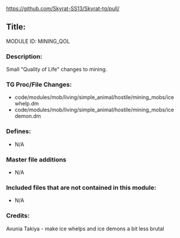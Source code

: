 https://github.com/Skyrat-SS13/Skyrat-tg/pull/<!--PR Number-->

## Title: <!--Title of your addition-->

MODULE ID: MINING_QOL

### Description:

Small "Quality of Life" changes to mining.

### TG Proc/File Changes:

- code/modules/mob/living/simple_animal/hostile/mining_mobs/ice whelp.dm
- code/modules/mob/living/simple_animal/hostile/mining_mobs/ice demon.dm

### Defines:

- N/A

### Master file additions

- N/A

### Included files that are not contained in this module:

- N/A

### Credits:

Avunia Takiya - make ice whelps and ice demons a bit less brutal
